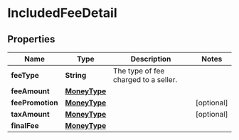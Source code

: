 # IncludedFeeDetail

## Properties
Name | Type | Description | Notes
------------ | ------------- | ------------- | -------------
**feeType** | **String** | The type of fee charged to a seller. | 
**feeAmount** | [**MoneyType**](MoneyType.md) |  | 
**feePromotion** | [**MoneyType**](MoneyType.md) |  |  [optional]
**taxAmount** | [**MoneyType**](MoneyType.md) |  |  [optional]
**finalFee** | [**MoneyType**](MoneyType.md) |  | 
